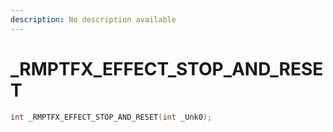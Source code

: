 ```yaml
---
description: No description available 
---
```


# _RMPTFX_EFFECT_STOP_AND_RESET

```cpp
int _RMPTFX_EFFECT_STOP_AND_RESET(int _Unk0);
```